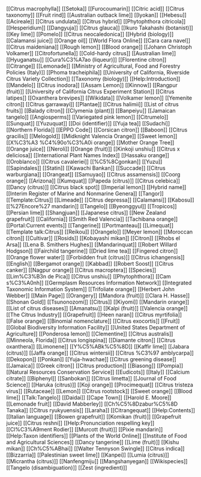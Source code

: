 [[Citrus macrophylla]]
[[Setoka]]
[[Furocoumarin]]
[[Citric acid]]
[[Citrus taxonomy]]
[[Fruit rind]]
[[Australian outback lime]]
[[Iyokan]]
[[Hebesu]]
[[Acireale]]
[[Citrus undulata]]
[[Citrus hybrid]]
[[Phytophthora citricola]]
[[Hesperidium]]
[[Dangyuja]]
[[Citrus glauca]]
[[Ikuro Takahashi (botanist)]]
[[Key lime]]
[[Pomelo]]
[[Citrus neocaledonica]]
[[Hybrid (biology)]]
[[Calamansi juice]]
[[Orange oil]]
[[World Flora Online]]
[[Cara cara navel]]
[[Citrus maideniana]]
[[Rough lemon]]
[[Blood orange]]
[[Johann Christoph Volkamer]]
[[Citrofortunella]]
[[Cold-hardy citrus]]
[[Australian lime]]
[[Hyuganatsu]]
[[Cura%C3%A7ao (liqueur)]]
[[Florentine citron]]
[[Citrange]]
[[Lemonade]]
[[Ministry of Agricultural, Food and Forestry Policies (Italy)]]
[[Phoma tracheiphila]]
[[University of California, Riverside Citrus Variety Collection]]
[[Taxonomy (biology)]]
[[Help:Introduction]]
[[Mandelo]]
[[Citrus inodora]]
[[Assam Lemon]]
[[Kinnow]]
[[Rangpur (fruit)]]
[[University of California Citrus Experiment Station]]
[[Citrus latipes]]
[[Oxanthera brevipes]]
[[Wikidata]]
[[Volkamer lemon]]
[[Yemenite citron]]
[[Citrus garrawayi]]
[[Plantae]]
[[Citrus halimii]]
[[List of citrus fruits]]
[[Balady citron]]
[[Clymenia (plant)]]
[[Banpeiyu]]
[[Jamaican tangelo]]
[[Angiosperms]]
[[Variegated pink lemon]]
[[Citrumelo]]
[[Sunquat]]
[[Yuzuquat]]
[[Doi (identifier)]]
[[Yuja tea]]
[[Sudachi]]
[[Northern Florida]]
[[EPPO Code]]
[[Corsican citron]]
[[Baboon]]
[[Citrus gracilis]]
[[Melogold]]
[[Midknight Valencia Orange]]
[[Sweet lemon]]
[[X%C3%A3 %C4%90o%C3%A0i orange]]
[[Mother Orange Tree]]
[[Orange juice]]
[[Neroli]]
[[Orange (fruit)]]
[[Kinkoji unshiu]]
[[Citrus x deliciosa]]
[[International Plant Names Index]]
[[Hassaku orange]]
[[Oroblanco]]
[[Citrus cavaleriei]]
[[%C5%8Cgonkan]]
[[Yuzu]]
[[Sapindales]]
[[Statin]]
[[Kawachi Bankan]]
[[Succade]]
[[Citrus warburgiana]]
[[Orangeat]]
[[Samuyao]]
[[Citrus assamensis]]
[[Coorg orange]]
[[Arizona]]
[[Kumquat]]
[[Papeda (citrus)]]
[[Citrus celebica]]
[[Dancy (citrus)]]
[[Citrus black spot]]
[[Imperial lemon]]
[[Hybrid name]]
[[Interim Register of Marine and Nonmarine Genera]]
[[Tangor]]
[[Template:Citrus]]
[[Limeade]]
[[Citrus depressa]]
[[Calamansi]]
[[Kabosu]]
[[%27Encore%27 mandarin]]
[[Tangelo]]
[[Byeonggyul]]
[[Tropicos]]
[[Persian lime]]
[[Shangjuan]]
[[Japanese citrus]]
[[New Zealand grapefruit]]
[[California]]
[[Smith Red Valencia]]
[[Tachibana orange]]
[[Portal:Current events]]
[[Tangerine]]
[[Portmanteau]]
[[Limequat]]
[[Template talk:Citrus]]
[[Reikou]]
[[Orangelo]]
[[Meyer lemon]]
[[Moroccan citron]]
[[Cultivar]]
[[Rosids]]
[[Kobayashi mikan]]
[[Citron]]
[[Rhobs el Arsa]]
[[Lena B. Smithers Hughes]]
[[Mandarinquat]]
[[Robert Willard Hodgson]]
[[Fairchild tangerine]]
[[Dried lime tea]]
[[Fingered citron]]
[[Orange flower water]]
[[Forbidden fruit (citrus)]]
[[Citrus ichangensis]]
[[English]]
[[Bergamot orange]]
[[Kabbad]]
[[Robert Soost]]
[[Citrus canker]]
[[Nagpur orange]]
[[Citrus macroptera]]
[[Species]]
[[Lim%C3%B3n de Pica]]
[[Citrus unshiu]]
[[Phytophthora]]
[[Cam s%C3%A0nh]]
[[Germplasm Resources Information Network]]
[[Integrated Taxonomic Information System]]
[[Trifoliate orange]]
[[Herbert John Webber]]
[[Main Page]]
[[Orangery]]
[[Mandora (fruit)]]
[[Clara H. Hasse]]
[[Shonan Gold]]
[[Tsunonozomi]]
[[Citrus]]
[[Kiyomi]]
[[Mandarin orange]]
[[List of citrus diseases]]
[[Amanatsu]]
[[Kalpi (fruit)]]
[[Valencia orange]]
[[The Citrus Industry]]
[[Grapefruit]]
[[Heen naran]]
[[Citrus myrtifolia]]
[[False orange]]
[[Binomial nomenclature]]
[[Citrus exocortis]]
[[Fruit]]
[[Global Biodiversity Information Facility]]
[[United States Department of Agriculture]]
[[Ponderosa lemon]]
[[Clementine]]
[[Citrus australis]]
[[Minneola, Florida]]
[[Citrus longispina]]
[[Diamante citron]]
[[Citrus oxanthera]]
[[Limonene]]
[[Y%C5%ABk%C5%8D]]
[[Kaffir lime]]
[[Jabara (citrus)]]
[[Jaffa orange]]
[[Citrus wintersii]]
[[Citrus %C3%97 amblycarpa]]
[[Dekopon]]
[[Ponkan]]
[[Yuja-hwachae]]
[[Citrus greening disease]]
[[Jamaica]]
[[Greek citron]]
[[Citrus production]]
[[Biasong]]
[[Pompia]]
[[Natural Resources Conservation Service]]
[[Eudicots]]
[[Italy]]
[[Calcium citrate]]
[[Biphenyl]]
[[Sanbokan]]
[[Citrus limetta]]
[[Journal of Food Science]]
[[Haruka (citrus)]]
[[Koji orange]]
[[Procimequat]]
[[Citrus tristeza virus]]
[[Rutaceae]]
[[Lemon]]
[[Citrus rootstock]]
[[Sweet orange]]
[[Blood lime]]
[[Talk:Tangelo]]
[[Daidai]]
[[Cape Town]]
[[Harold E. Moore]]
[[Lemonade fruit]]
[[David Mabberley]]
[[Ch%C5%8Dzabur%C5%8D Tanaka]]
[[Citrus ryukyuensis]]
[[Laraha]]
[[Citrangequat]]
[[Help:Contents]]
[[Italian language]]
[[Bowen grapefruit]]
[[Komikan (fruit)]]
[[Grapefruit juice]]
[[Citrus reshni]]
[[Help:Pronunciation respelling key]]
[[Cl%C3%A9ment Rodier]]
[[Murcott (fruit)]]
[[Pixie mandarin]]
[[Help:Taxon identifiers]]
[[Plants of the World Online]]
[[Institute of Food and Agricultural Sciences]]
[[Dancy tangerine]]
[[Lime (fruit)]]
[[Kishu mikan]]
[[Ch%C5%ABhai]]
[[Walter Tennyson Swingle]]
[[Citrus indica]]
[[Bizzarria]]
[[Palestinian sweet lime]]
[[Kanpei]]
[[Lumia (citrus)]]
[[Micrantha (citrus)]]
[[Nanfengmiju]]
[[Mangshanyegan]]
[[Wikispecies]]
[[Tangelo (disambiguation)]]
[[Zest (ingredient)]]
